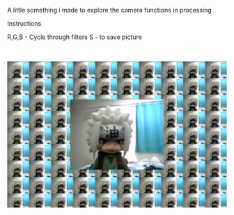 A little something i made to explore the camera functions in processing

Instructions

R,G,B - Cycle through filters
S - to save picture

<br></br>
![example](1208gotcha.png)
